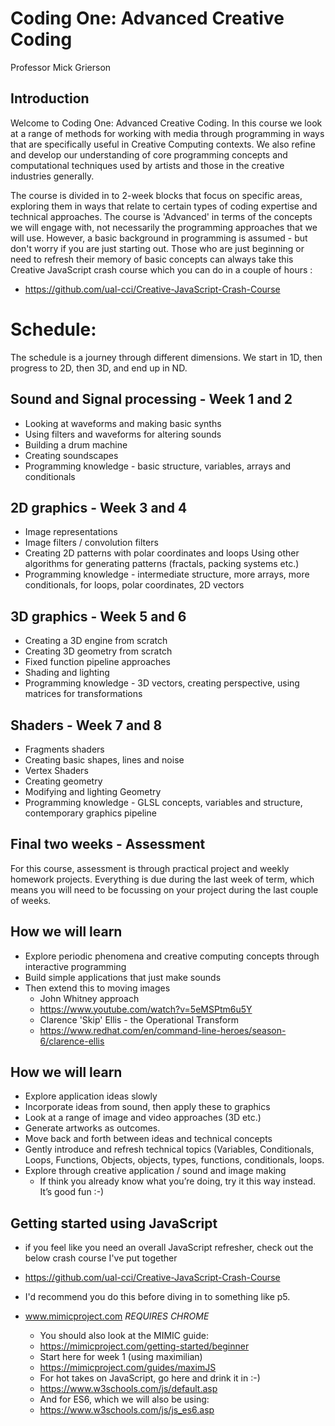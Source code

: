 # Coding One: Advanced Creative Coding

Professor Mick Grierson

## Introduction

Welcome to Coding One: Advanced Creative Coding. In this course we look at a range of methods for working with media through programming in ways that are specifically useful in Creative Computing contexts. We also refine and develop our understanding of core programming concepts and computational techniques used by artists and those in the creative industries generally.

The course is divided in to 2-week blocks that focus on specific areas, exploring them in ways that relate to certain types of coding expertise and technical approaches. The course is 'Advanced' in terms of the concepts we will engage with, not necessarily the programming approaches that we will use. However, a basic background in programming is assumed - but don't worry if you are just starting out. Those who are just beginning or need to refresh their memory of basic concepts can always take this Creative JavaScript crash course which you can do in a couple of hours :

 - https://github.com/ual-cci/Creative-JavaScript-Crash-Course

# Schedule:

The schedule is a journey through different dimensions. We start in 1D, then progress to 2D, then 3D, and end up in ND.

## Sound and Signal processing - Week 1 and 2
 - Looking at waveforms and making basic synths
 - Using filters and waveforms for altering sounds
 - Building a drum machine
 - Creating soundscapes
 - Programming knowledge - basic structure, variables, arrays and conditionals

## 2D graphics - Week 3 and 4

 - Image representations
 - Image filters / convolution filters
 - Creating 2D patterns with polar coordinates and loops
Using other algorithms for generating patterns (fractals, packing systems etc.)
 - Programming knowledge - intermediate structure,  more arrays, more conditionals, for loops, polar coordinates, 2D vectors

## 3D graphics - Week 5 and 6

 - Creating a 3D engine from scratch
 - Creating 3D geometry from scratch
 - Fixed function pipeline approaches
 - Shading and lighting
 - Programming knowledge - 3D vectors, creating perspective, using matrices for transformations


## Shaders - Week 7 and 8

 - Fragments shaders
 - Creating basic shapes, lines and noise
 - Vertex Shaders
 - Creating geometry
 - Modifying and lighting Geometry
 - Programming knowledge - GLSL concepts, variables and structure, contemporary graphics pipeline

## Final two weeks - Assessment

For this course, assessment is through practical project and weekly homework projects. Everything is due during the last week of term, which means you will need to be focussing on your project during the last couple of weeks.

## How we will learn

- Explore periodic phenomena and creative computing concepts through interactive programming
- Build simple applications that just make sounds
- Then extend this to moving images
  - John Whitney approach
  - <https://www.youtube.com/watch?v=5eMSPtm6u5Y>
  - Clarence 'Skip' Ellis - the Operational Transform
  - https://www.redhat.com/en/command-line-heroes/season-6/clarence-ellis

## How we will learn

- Explore application ideas slowly
- Incorporate ideas from sound, then apply these to graphics
- Look at a range of image and video approaches (3D etc.)
- Generate artworks as outcomes.
- Move back and forth between ideas and technical concepts
- Gently introduce and refresh technical topics (Variables, Conditionals, Loops, Functions, Objects, objects, types, functions, conditionals, loops.
- Explore through creative application / sound and image making
  - If think you already know what you’re doing, try it this way instead. It’s good fun :-)

## Getting started using JavaScript

 - if you feel like you need an overall JavaScript refresher, check out the below crash course I've put together
 - https://github.com/ual-cci/Creative-JavaScript-Crash-Course
 - I'd recommend you do this before diving in to something like p5.

- www.mimicproject.com _REQUIRES CHROME_
  - You should also look at the MIMIC guide:
  - https://mimicproject.com/getting-started/beginner
  - Start here for week 1 (using maximilian)
  - https://mimicproject.com/guides/maximJS
  - For hot takes on JavaScript, go here and drink it in :-)
  - https://www.w3schools.com/js/default.asp
  - And for ES6, which we will also be using:
  - https://www.w3schools.com/js/js_es6.asp

